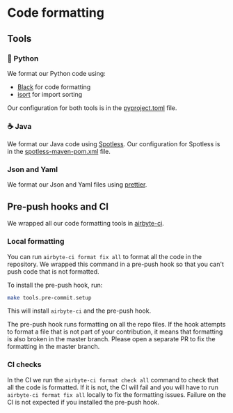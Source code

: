 # Code formatting

## Tools

### 🐍 Python

We format our Python code using:

- [Black](https://github.com/psf/black) for code formatting
- [isort](https://pycqa.github.io/isort/) for import sorting

Our configuration for both tools is in the [pyproject.toml](https://github.com/airbytehq/airbyte/blob/master/pyproject.toml) file.

### ☕ Java

We format our Java code using [Spotless](https://github.com/diffplug/spotless).
Our configuration for Spotless is in the [spotless-maven-pom.xml](https://github.com/airbytehq/airbyte/blob/master/spotless-maven-pom.xml) file.

### Json and Yaml

We format our Json and Yaml files using [prettier](https://prettier.io/).

## Pre-push hooks and CI

We wrapped all our code formatting tools in [airbyte-ci](https://github.com/airbytehq/airbyte/blob/master/airbyte-ci/connectors/pipelines/README.md).

### Local formatting

You can run `airbyte-ci format fix all` to format all the code in the repository.
We wrapped this command in a pre-push hook so that you can't push code that is not formatted.

To install the pre-push hook, run:

```bash
make tools.pre-commit.setup
```

This will install `airbyte-ci` and the pre-push hook.

The pre-push hook runs formatting on all the repo files.
If the hook attempts to format a file that is not part of your contribution, it means that formatting is also broken in the master branch. Please open a separate PR to fix the formatting in the master branch.

### CI checks

In the CI we run the `airbyte-ci format check all` command to check that all the code is formatted.
If it is not, the CI will fail and you will have to run `airbyte-ci format fix all` locally to fix the formatting issues.
Failure on the CI is not expected if you installed the pre-push hook.
